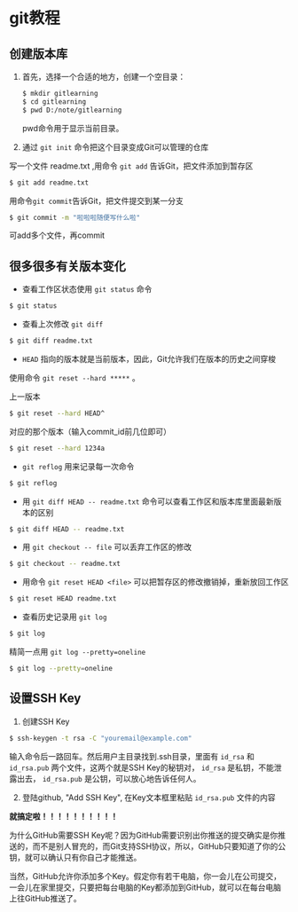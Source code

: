 # git教程

## 创建版本库

1. 首先，选择一个合适的地方，创建一个空目录：

   ```bash
   $ mkdir gitlearning
   $ cd gitlearning
   $ pwd D:/note/gitlearning
   ```
   pwd命令用于显示当前目录。

2. 通过 `git init` 命令把这个目录变成Git可以管理的仓库

写一个文件 readme.txt ,用命令 `git add` 告诉Git，把文件添加到暂存区

   ```bash
   $ git add readme.txt
   ```

用命令`git commit`告诉Git，把文件提交到某一分支

```bash
$ git commit -m "啦啦啦随便写什么啦"
```

可add多个文件，再commit



## 很多很多有关版本变化

- 查看工作区状态使用 `git status` 命令

```bash
$ git status
```

- 查看上次修改 `git diff` 

```bash
$ git diff readme.txt 
```

- `HEAD` 指向的版本就是当前版本，因此，Git允许我们在版本的历史之间穿梭

使用命令  `git reset --hard *****` 。

上一版本

```bash
$ git reset --hard HEAD^
```
对应的那个版本（输入commit_id前几位即可）

```bash
$ git reset --hard 1234a
```

-  `git reflog` 用来记录每一次命令

```bash
$ git reflog
```

- 用 `git diff HEAD -- readme.txt` 命令可以查看工作区和版本库里面最新版本的区别

```bash
$ git diff HEAD -- readme.txt 
```

- 用 `git checkout -- file` 可以丢弃工作区的修改

```bash
$ git checkout -- readme.txt
```

- 用命令 `git reset HEAD <file>` 可以把暂存区的修改撤销掉，重新放回工作区

```bash
$ git reset HEAD readme.txt
```

- 查看历史记录用 `git log` 

```bash
$ git log
```

精简一点用 `git log --pretty=oneline` 

```bash
$ git log --pretty=oneline
```

## 设置SSH Key

1. 创建SSH Key

``` bash 
$ ssh-keygen -t rsa -C "youremail@example.com"
```

输入命令后一路回车。然后用户主目录找到.ssh目录，里面有 `id_rsa` 和 `id_rsa.pub` 两个文件，这两个就是SSH Key的秘钥对， `id_rsa` 是私钥，不能泄露出去， `id_rsa.pub` 是公钥，可以放心地告诉任何人。

2. 登陆github, "Add SSH Key", 在Key文本框里粘贴 `id_rsa.pub` 文件的内容

__就搞定啦！！！！！！！！！！__

为什么GitHub需要SSH Key呢？因为GitHub需要识别出你推送的提交确实是你推送的，而不是别人冒充的，而Git支持SSH协议，所以，GitHub只要知道了你的公钥，就可以确认只有你自己才能推送。

当然，GitHub允许你添加多个Key。假定你有若干电脑，你一会儿在公司提交，一会儿在家里提交，只要把每台电脑的Key都添加到GitHub，就可以在每台电脑上往GitHub推送了。